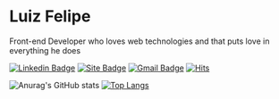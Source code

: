 # Luiz Felipe
Front-end Developer who loves web technologies and that puts love in everything he does

[![Linkedin Badge](https://img.shields.io/badge/-Luiz%20Felipe-7928Ca?style=flat-square&logo=Linkedin&logoColor=white&link=https://www.linkedin.com/in/meluiz/)](https://www.linkedin.com/in/meluiz/)
[![Site Badge](https://img.shields.io/badge/-meluiz.com-7928Ca?style=flat-square&logo=react&logoColor=white&labelColor=7928Ca&link=https://meluiz.com)](https://meluiz.com)
[![Gmail Badge](https://img.shields.io/badge/-me.luizfelipe@gmail.com-7928Ca?style=flat-square&logo=Gmail&logoColor=white&link=mailto:me.luizfelipe@gmail.com)](mailto:me.luizfelipe@gmail.com)
[![Hits](https://hits.seeyoufarm.com/api/count/incr/badge.svg?url=https%3A%2F%2Fgithub.com%2Fmeluiz&count_bg=%237928CA&title_bg=%237928CA&icon=&icon_color=%23E7E7E7&title=View+Profile&edge_flat=true)](https://meluiz.com)


![Anurag's GitHub stats](https://github-readme-stats.vercel.app/api?username=meluiz&theme=github_dark&show_icons=false&border_color=25282e&line_height=20&card_width=420)
[![Top Langs](https://github-readme-stats.vercel.app/api/top-langs/?username=meluiz&&theme=github_dark&layout=compact&border_color=25282e&card_width=288)](https://meluiz.com)
